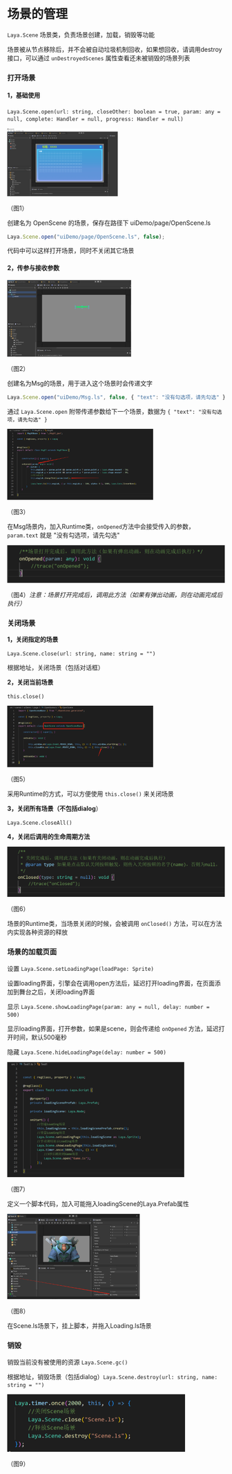 # 场景的管理

`Laya.Scene` 场景类，负责场景创建，加载，销毁等功能

场景被从节点移除后，并不会被自动垃圾机制回收，如果想回收，请调用destroy接口，可以通过 `unDestroyedScenes` 属性查看还未被销毁的场景列表

### 打开场景

#### 1，基础使用 

`Laya.Scene.open(url: string, closeOther: boolean = true, param: any = null, complete: Handler = null, progress: Handler = null)`

<img src="images/1.png" alt="image-20221103165707451" style="zoom:25%;" />        

（图1）

创建名为 OpenScene 的场景，保存在路径下 uiDemo/page/OpenScene.ls

```typescript
Laya.Scene.open("uiDemo/page/OpenScene.ls", false);
```

代码中可以这样打开场景，同时不关闭其它场景



#### 2，传参与接收参数

<img src="images/3.png" alt=" " style="zoom: 28%;" /> 

（图2）

创建名为Msg的场景，用于进入这个场景时会传递文字

```typescript
Laya.Scene.open("uiDemo/Msg.ls", false, { "text": "没有勾选项，请先勾选" });
```

通过 `Laya.Scene.open` 附带传递参数给下一个场景，数据为 `{ "text": "没有勾选项，请先勾选" }`

<img src="images/2.png" alt="image-20221103172903482" style="zoom: 33%;" /> 

（图3）

在Msg场景内，加入Runtime类，`onOpened`方法中会接受传入的参数，`param.text` 就是 "没有勾选项，请先勾选"

<img src="images/4.png" alt="image-20221103173414315" style="zoom:50%;" /> 

 （图4）*注意：场景打开完成后，调用此方法（如果有弹出动画，则在动画完成后执行）*



### 关闭场景

**1，关闭指定的场景** 

`Laya.Scene.close(url: string, name: string = "")`

根据地址，关闭场景（包括对话框）

**2，关闭当前场景** 

`this.close()`

<img src="images/5.png" alt="image-20221103174431210" style="zoom: 33%;" /> 

（图5）

采用Runtime的方式，可以方便使用 `this.close()` 来关闭场景

**3，关闭所有场景（不包括dialog**）

`Laya.Scene.closeAll()`

**4，关闭后调用的生命周期方法**

<img src="images/6.png" style="zoom: 50%;" /> 

（图6）

 场景的Runtime类，当场景关闭的时候，会被调用 `onClosed()` 方法，可以在方法内实现各种资源的释放

### 场景的加载页面

设置 `Laya.Scene.setLoadingPage(loadPage: Sprite)`

设置loading界面，引擎会在调用open方法后，延迟打开loading界面，在页面添加到舞台之后，关闭loading界面

显示 `Laya.Scene.showLoadingPage(param: any = null, delay: number = 500)`

显示loading界面，打开参数，如果是scene，则会传递给 `onOpened` 方法，延迟打开时间，默认500毫秒

隐藏 `Laya.Scene.hideLoadingPage(delay: number = 500)` 

<img src="images/8.png" alt="image-20221105102225313" style="zoom:40%;" /> 

（图7）

定义一个脚本代码，加入可能拖入loadingScene的Laya.Prefab属性

 <img src="images/9.png" alt="image-20221105102404282" style="zoom:30%;" />

（图8）

在Scene.ls场景下，挂上脚本，并拖入Loading.ls场景



### 销毁

销毁当前没有被使用的资源 `Laya.Scene.gc()`

根据地址，销毁场景（包括dialog）`Laya.Scene.destroy(url: string, name: string = "")`

<img src="images/10.png" alt="image-20221105103515022" style="zoom:50%;" /> 

（图9）